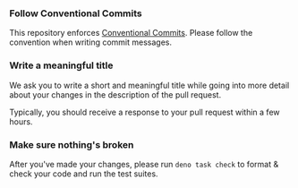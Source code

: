 ### Follow Conventional Commits

This repository enforces
[Conventional Commits](https://www.conventionalcommits.org/en/v1.0.0/). Please
follow the convention when writing commit messages.

### Write a meaningful title

We ask you to write a short and meaningful title while going into more detail
about your changes in the description of the pull request.

Typically, you should receive a response to your pull request within a few
hours.

### Make sure nothing's broken

After you've made your changes, please run `deno task check` to format & check
your code and run the test suites.
